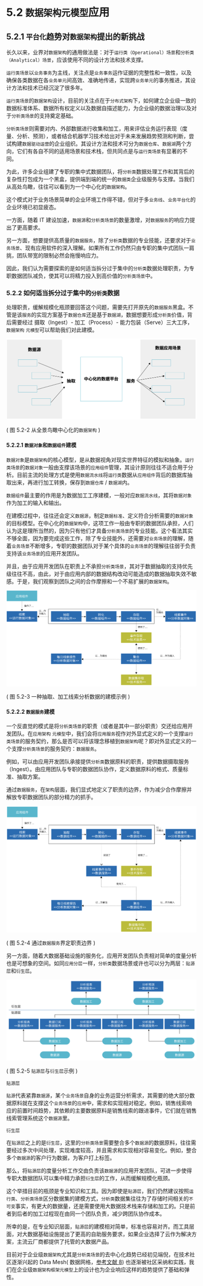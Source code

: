 # 5.2 `数据架构元模型`应用

## 5.2.1 `平台化`趋势对`数据架构`提出的新挑战

长久以来，业界对`数据架构`的通用做法是：对于`运行类（Operational）场景`和`分析类（Analytical）场景`，应该使用不同的设计方法和技术支撑。

`运行类场景`以`业务事务`为主线，关注点是`业务事务`运作证据的完整性和一致性，以及确保各类数据在各`业务单元`间高效、准确地传递，实现跨`业务单元`的事务推进，其设计方法和技术已经沉淀了很多年。

`运行类场景`的`数据架构`设计，目前的关注点在于`分布式架构`下，如何建立企业级一致的数据标准体系、数据所有权定义以及数据自描述能力，为企业级的数据治理以及对于`分析类场景`的支持奠定基础。

`分析类场景`则需要对内、外部数据进行收集和加工，用来评估业务运行表现（度量、分析、预测），或者结合机器学习技术给出对于未来发展趋势预测和判断，尝试构建`数据驱动运营`的企业组织。其设计方法和技术可分为`数据仓库`、`数据湖`两个方向，它们有各自不同的适用场景和技术栈，但共同点是与`运行类场景`有显著的不同。

为此，许多企业组建了专职的集中式数据团队，将`分析类`数据处理工作和其背后的复杂性打包成为一个黑盒，提供端到端的统一的`数据类`企业级服务与支撑。当我们从高处鸟瞰，往往可以看到为一个中心化的`数据架构`。

这个模式对于业务场景简单的企业环境工作得不错，但对于多`业务线`、`业务平台化`的企业环境已初显疲态。

一方面，随着 IT 建设加速，`数据源`和`分析类场景`的数量激增，对`数据服务`的响应力提出了更高要求。

另一方面，想要提供高质量的`数据服务`，除了`分析类`数据的专业技能，还要求对于`业务场景`、现有应用软件的深入理解。如果所有工作仍然只由专职的集中式团队一肩挑，团队带宽的限制必然会拖慢响应力。

因此，我们认为需要探索的是如何适当拆分过于集中的`分析类`数据处理职责，为专职数据团队减负，使其可以将精力投入到高价值的`分析类场景`中。

### 5.2.2 如何适当拆分过于集中的`分析类`数据

处理职责，缓解规模化瓶颈要回答这个问题，需要先打开原先的`数据服务`黑盒。不管是该`服务`的实现方案基于`数据仓库`还是基于`数据湖`，数据想要形成`分析类`价值，背后需要经过 摄取（Ingest）- 加工（Process）- 能力包装（Serve）三大工序，`数据架构` `元模型`可以帮助我们对此建模。

![图 5.2-2 从全景鸟瞰中心化的`数据架构`](../static/img-5.2-2.png)

( 图 5.2-2 从全景鸟瞰中心化的`数据架构` )


#### 5.2.2.1 `数据对象`和`数据组件`建模

`数据对象`是`数据架构`的核心模型，是从数据视角对现实世界特征的模拟和抽象。`运行类场景`的`数据对象`一般由支撑该场景的`应用组件`管理，其设计原则往往不适合用于分析。目前主流的处理方式是使用`数据流水线`将`运行类`数据从`应用组件`背后的数据库抽取出来，再进行加工转换，保存到`数据仓库` / `数据湖`内。

`数据组件`最主要的作用是为数据加工工序建模，一般对应`数据流水线`，其将`数据对象`作为加工的输入和输出。

在建模过程中，往往还会定义`数据源`，制定`数据标准`、定义符合分析需要的`数据对象`的目标模型。在中心化的`数据架构`中，这项工作一般由专职的数据团队承担，人们认为这是理所当然的，因为只有他们才具备`分析类场景`的专业技能。这个看法其实不够全面，因为要完成这些工作，除了专业技能外，还需要对`业务场景`的理解，随着`业务场景`不断增多，专职的数据团队对于某个具体的`业务场景`的理解往往弱于负责支持该`业务场景`的应用开发团队。

并且，由于应用开发团队在职责上不承担`分析类场景`，其对于数据抽取的支持优先级往往不高，由此，对于由应用内部的数据结构改动可能造成的数据抽取失效不敏感。于是，我们观察到团队之间的合作摩擦和一个不易扩展的`数据架构`。

![图 5.2-3 一种抽取、加工线索分析数据的建模示例](../static/img-5.2-3.png)

( 图 5.2-3 一种抽取、加工线索分析数据的建模示例 )

#### 5.2.2.2 `数据服务`建模

一个反直觉的模式是将`分析类场景`的职责（或者是其中一部分职责）交还给应用开发团队。在`应用架构` `元模型`中，我们会将`应用服务`视作对外显式定义的一个支撑`运行类场景`的服务契约，那么是否可以将该理念移植到`数据架构`呢？即对外显式定义的一个支撑`分析类场景`的服务契约：`数据服务`。

例如，可以由应用开发团队承接提供`分析类`数据原料的职责，提供数据摄取服务（Ingest）。由应用团队与专职的数据团队协作，定义数据原料的格式、质量标准、抽取方案。

通过`数据服务`，在`架构`层面，我们显式地定义了职责的边界，作为减少合作摩擦并解放专职数据团队的部分精力的抓手。

![图 5.2-4 通过`数据服务`界定职责边界](../static/img-5.2-4.png)

( 图 5.2-4 通过`数据服务`界定职责边界 )

另一方面，随着大数据基础设施的服务化，应用开发团队负责相对简单的度量分析也是可想象的空间。如同`应用分层`一样，`分析类`数据场景或许也可以分为两层：`贴源层`和`衍生层`。

![图 5.2-5 `贴源层`与`衍生层`示例](../static/img-5.2-5.png)

( 图 5.2-5 `贴源层`与`衍生层`示例 )

`贴源层`

`贴源`代表紧靠`数据源`，某个`业务场景`自身的业务运营分析需求，其需要的绝大部分数据原料就在支撑这个`业务场景`的`应用`中，需求和实现相对稳定。例如，销售线索响应的前置时间趋势，其依赖的主要数据原料是销售线索的跟进事件，它们就在销售线索管理系统这个`数据源`里。

`衍生层`

在`贴源层`之上的是`衍生层`，这里的`分析类场景`需要整合多个`数据源`的数据原料，往往需要经过多次中间处理，实现难度较高，并且需求和实现相对容易变化。例如，整合多个`数据源`的客户行为数据，为客户打上标签。

那么，将`贴源层`的度量分析工作交由负责该`数据源`的应用开发团队，可进一步使得专职大数据团队可以集中精力承担`衍生层`的工作，从而缓解规模化瓶颈。

这个举措目前的瓶颈是专业知识和工具。因为即使是`贴源层`，我们仍然建议按照`运行类`、`分析类场景`区分数据集的建模方式，`分析类`数据集往往为了存储时间相关的`不可变`事实，有更大的数据量，还是需要使用大数据技术栈来存储和加工的。只是前者到后者的加工过程现在由同一个团队负责，减少跨团队协作成本。

所幸的是，在专业知识层面，`贴源层`的建模相对简单，标准也容易对齐。而工具层面，对大数据基础设施提出了更高的自助服务要求，如果企业选择了云作为解决方案，主流云厂商都提供了托管的大数据产品。

目前对于企业级`数据架构`尤其是`分析类场景`的去中心化趋势已经初见端倪，在技术社区逐渐兴起的 Data Mesh( 数据网格，[参考文献 8](../8-ref.md#ref-8)) 也逐渐被社区采纳和实践，我们在企业级`数据架构框架元模型`上的设计也为企业响应这样的趋势提供了基础和弹性。
